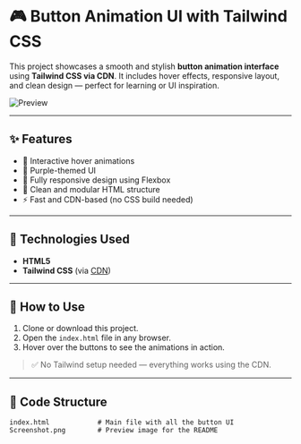 # 🎮 Button Animation UI with Tailwind CSS

This project showcases a smooth and stylish **button animation interface** using **Tailwind CSS via CDN**. It includes hover effects, responsive layout, and clean design — perfect for learning or UI inspiration.

![Preview](../Assets/buttons.gif)

---

## ✨ Features

- 🔘 Interactive hover animations
- 🎨 Purple-themed UI
- 📱 Fully responsive design using Flexbox
- 🧩 Clean and modular HTML structure
- ⚡ Fast and CDN-based (no CSS build needed)

---

## 🚀 Technologies Used

- **HTML5**
- **Tailwind CSS** (via [CDN](https://cdn.tailwindcss.com))

---

## 📁 How to Use

1. Clone or download this project.
2. Open the `index.html` file in any browser.
3. Hover over the buttons to see the animations in action.

> ✅ No Tailwind setup needed — everything works using the CDN.

---

## 🧾 Code Structure

```plaintext
index.html            # Main file with all the button UI
Screenshot.png        # Preview image for the README
